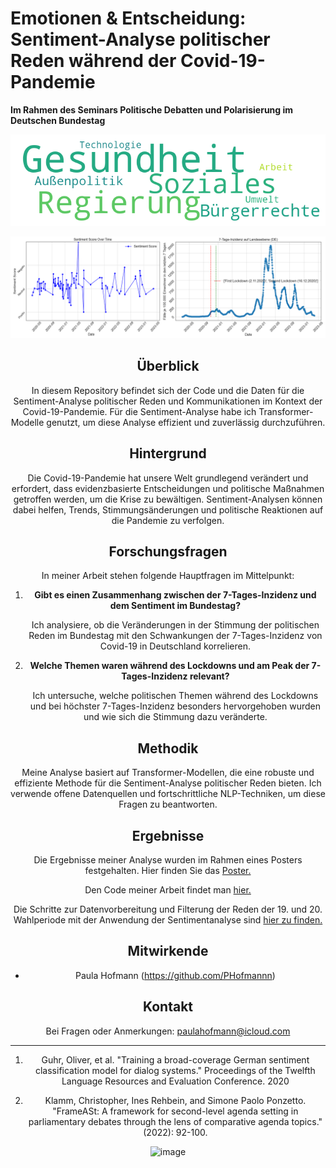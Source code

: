 # Emotionen & Entscheidung: Sentiment-Analyse politischer Reden während der Covid-19-Pandemie

**Im Rahmen des Seminars Politische Debatten und Polarisierung im Deutschen Bundestag**

<center>
   
![Sentiment Analysis](https://github.com/PHofmannn/Politische-Debatten/blob/main/SChwerpunjt.png) 

<center>
   
![Sentiment Analysis](https://github.com/PHofmannn/Politische-Debatten/blob/main/SentimentScore.png)


## Überblick

In diesem Repository befindet sich der Code und die Daten für die Sentiment-Analyse politischer Reden und Kommunikationen im Kontext der Covid-19-Pandemie. Für die Sentiment-Analyse habe ich Transformer-Modelle genutzt, um diese Analyse effizient und zuverlässig durchzuführen.

## Hintergrund

Die Covid-19-Pandemie hat unsere Welt grundlegend verändert und erfordert, dass evidenzbasierte Entscheidungen und politische Maßnahmen getroffen werden, um die Krise zu bewältigen. Sentiment-Analysen können dabei
helfen, Trends, Stimmungsänderungen und politische Reaktionen auf die Pandemie zu verfolgen.

## Forschungsfragen

In meiner Arbeit stehen folgende Hauptfragen im Mittelpunkt:

1. **Gibt es einen Zusammenhang zwischen der 7-Tages-Inzidenz und dem Sentiment im Bundestag?**
   
   Ich analysiere, ob die Veränderungen in der Stimmung der politischen Reden im Bundestag mit den Schwankungen der 7-Tages-Inzidenz von Covid-19 in Deutschland korrelieren.

2. **Welche Themen waren während des Lockdowns und am Peak der 7-Tages-Inzidenz relevant?**

   Ich untersuche, welche politischen Themen während des Lockdowns und bei höchster 7-Tages-Inzidenz besonders hervorgehoben wurden und wie sich die Stimmung dazu veränderte.

## Methodik

Meine Analyse basiert auf Transformer-Modellen, die eine robuste und effiziente Methode für die Sentiment-Analyse politischer Reden bieten. Ich verwende offene Datenquellen und fortschrittliche NLP-Techniken, um diese Fragen zu beantworten.

## Ergebnisse

Die Ergebnisse meiner Analyse wurden im Rahmen eines Posters festgehalten. Hier finden Sie das [Poster.](https://github.com/PHofmannn/Politische-Debatten/blob/main/Emotionen%26Entscheidung_Poster.pdf)

Den Code meiner Arbeit findet man [hier.](https://github.com/PHofmannn/Politische-Debatten/blob/main/SentimentAnalyse.ipynb](https://github.com/PHofmannn/Politische-Debatten/blob/main/SentimentAnalyse.ipynb))


Die Schritte zur Datenvorbereitung und Filterung der Reden der 19. und 20. Wahlperiode mit der Anwendung der Sentimentanalyse sind [hier zu finden.](https://github.com/PHofmannn/Politische-Debatten/blob/main/Data_Preprocessing.ipynb)

## Mitwirkende

- Paula Hofmann (https://github.com/PHofmannn)

## Kontakt

Bei Fragen oder Anmerkungen: paulahofmann@icloud.com

---

1. Guhr, Oliver, et al. "Training a broad-coverage German sentiment classification model for dialog systems." Proceedings of the Twelfth Language Resources and Evaluation Conference. 2020

2. Klamm, Christopher, Ines Rehbein, and Simone Paolo Ponzetto. "FrameASt: A framework for second-level agenda setting in parliamentary debates through the lens of comparative agenda topics." (2022): 92-100.
<img width="1359" alt="image" src="https://github.com/PHofmannn/Politische-Debatten/assets/132584414/a10ac027-6c6b-42e1-b197-62cd2c025ec0">
